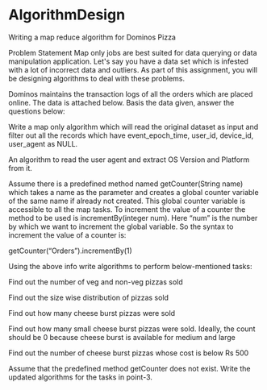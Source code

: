 # AlgorithmDesign
Writing a map reduce algorithm for Dominos Pizza

Problem Statement
Map only jobs are best suited for data querying or data manipulation application. Let's say you have a data set which is infested with a lot of incorrect data and outliers. As part of this assignment, you will be designing algorithms to deal with these problems.

 

Dominos maintains the transaction logs of all the orders which are placed online. The data is attached below.
Basis the data given, answer the questions below:
 

Write a map only algorithm which will read the original dataset as input and filter out all the records which have  event_epoch_time, user_id, device_id, user_agent as NULL.


An algorithm to read the user agent and extract OS Version and Platform from it.


Assume there is a predefined method named getCounter(String name) which takes a name as the parameter and creates a global counter variable of the same name if already not created. This global counter variable is accessible to all the map tasks. To increment the value of a counter the method to be used is incrementBy(integer num). Here “num” is the number by which we want to increment the global variable. So the syntax to increment the value of a counter is:


getCounter(“Orders”).incrementBy(1)

Using the above info write algorithms to perform below-mentioned tasks:

Find out the number of veg and non-veg pizzas sold

Find out the size wise distribution of pizzas sold

Find out how many cheese burst pizzas were sold

Find out how many small cheese burst pizzas were sold. Ideally, the count should be 0 because cheese burst is available for medium and large

Find out the number of cheese burst pizzas whose cost is below Rs 500

Assume that the predefined method getCounter does not exist. Write the updated algorithms for the tasks in point-3.
